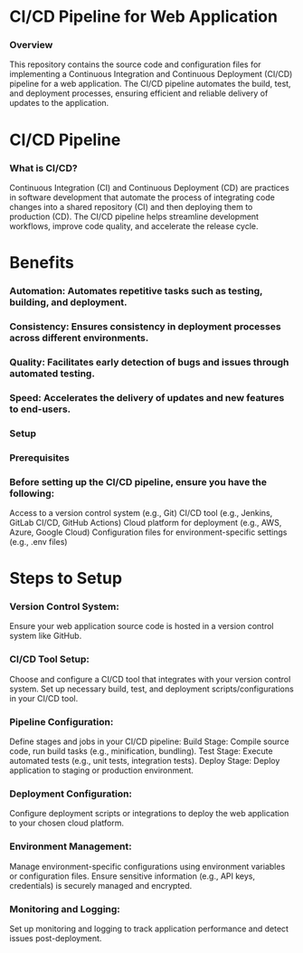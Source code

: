 # CI/CD Pipeline for Web Application
### Overview
This repository contains the source code and configuration files for implementing a Continuous Integration and Continuous Deployment (CI/CD) pipeline for a web application. The CI/CD pipeline automates the build, test, and deployment processes, ensuring efficient and reliable delivery of updates to the application.

# CI/CD Pipeline
### What is CI/CD?
Continuous Integration (CI) and Continuous Deployment (CD) are practices in software development that automate the process of integrating code changes into a shared repository (CI) and then deploying them to production (CD). The CI/CD pipeline helps streamline development workflows, improve code quality, and accelerate the release cycle.

# Benefits
### Automation: Automates repetitive tasks such as testing, building, and deployment.
### Consistency: Ensures consistency in deployment processes across different environments.
### Quality: Facilitates early detection of bugs and issues through automated testing.
### Speed: Accelerates the delivery of updates and new features to end-users.
### Setup
### Prerequisites
### Before setting up the CI/CD pipeline, ensure you have the following:

Access to a version control system (e.g., Git)
CI/CD tool (e.g., Jenkins, GitLab CI/CD, GitHub Actions)
Cloud platform for deployment (e.g., AWS, Azure, Google Cloud)
Configuration files for environment-specific settings (e.g., .env files)

# Steps to Setup

### Version Control System:
Ensure your web application source code is hosted in a version control system like GitHub.

### CI/CD Tool Setup:
Choose and configure a CI/CD tool that integrates with your version control system.
Set up necessary build, test, and deployment scripts/configurations in your CI/CD tool.

### Pipeline Configuration:

Define stages and jobs in your CI/CD pipeline:
Build Stage: Compile source code, run build tasks (e.g., minification, bundling).
Test Stage: Execute automated tests (e.g., unit tests, integration tests).
Deploy Stage: Deploy application to staging or production environment.

### Deployment Configuration:
Configure deployment scripts or integrations to deploy the web application to your chosen cloud platform.

### Environment Management:
Manage environment-specific configurations using environment variables or configuration files.
Ensure sensitive information (e.g., API keys, credentials) is securely managed and encrypted.

### Monitoring and Logging:
Set up monitoring and logging to track application performance and detect issues post-deployment.

